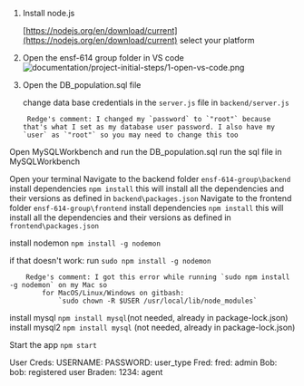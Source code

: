 1. Install node.js

    [https://nodejs.org/en/download/current](https://nodejs.org/en/download/current)
select your platform
1. Open the ensf-614 group folder in VS code
	![documentation/project-initial-steps/1-open-vs-code.png]()
1. Open the DB_population.sql file


	change data base credentials in the `server.js` file in `backend/server.js`
	
		Redge's comment: I changed my `password` to `"root"` because that's what I set as my database user password. I also have my `user` as `"root"` so you may need to change this too
		
Open MySQLWorkbench and run the DB_population.sql
	run the sql file in MySQLWorkbench

Open your terminal
Navigate to the backend folder `ensf-614-group\backend`
	install dependencies
		`npm install`
		this will install all the dependencies and their versions as defined in `backend\packages.json`
Navigate to the frontend folder `ensf-614-group\frontend`
	install dependencies
		`npm install`
		this will install all the dependencies and their versions as defined in `frontend\packages.json`

install nodemon
	`npm install -g nodemon`

if that doesn't work:
		run `sudo npm install -g nodemon`
		
		Redge's comment: I got this error while running `sudo npm install -g nodemon` on my Mac so
			for MacOS/Linux/Windows on gitbash:
				`sudo chown -R $USER /usr/local/lib/node_modules`
	
install mysql
	`npm install mysql`(not needed, already in package-lock.json)
install mysql2
	`npm install mysql` (not needed, already in package-lock.json)


Start the app
	`npm start`
	
User Creds:
	USERNAME: PASSWORD: user_type
Fred: fred: admin
	Bob: bob: registered user
Braden: 1234: agent
